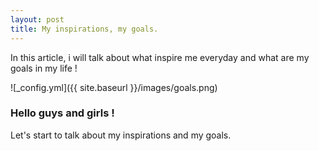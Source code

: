 ```yaml
---
layout: post
title: My inspirations, my goals.
---
```


In this article, i will talk about what inspire me everyday and what are my goals in my life !

![_config.yml]({{ site.baseurl }}/images/goals.png)

### Hello guys and girls !

Let's start to talk about my inspirations and my goals.
